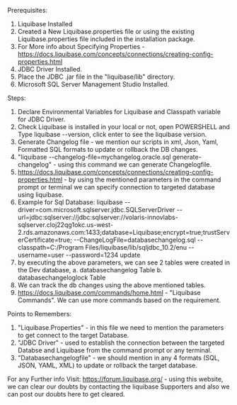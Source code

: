 Prerequisites:
1. Liquibase Installed
2. Created a New Liquibase.properties file or using the existing Liquibase.properties file included in the installation package.
3. For More info about Specifying Properties - https://docs.liquibase.com/concepts/connections/creating-config-properties.html
4. JDBC Driver Installed.
5. Place the JDBC .jar file in the "liquibase/lib" directory.
6. Microsoft SQL Server Management Studio Installed.

Steps:
1. Declare Environmental Variables for Liquibase and Classpath variable for JDBC Driver.
2. Check Liquibase is installed in your local or not, open POWERSHELL and Type liquibase --version, click enter to see the liquibase version.
3. Generate Changelog file - we mention our scripts in xml, Json, Yaml, Formatted SQL formats to update or rollback the DB changes.
4. "liquibase --changelog-file=mychangelog.oracle.sql generate-changelog" - using this command we can generate Changelogfile.
5. https://docs.liquibase.com/concepts/connections/creating-config-properties.html - by using the mentioned parameters in the command prompt or terminal we can specify    connection to targeted database 
   using liquibase.
6. Example for Sql Database:
   liquibase --driver=com.microsoft.sqlserver.jdbc.SQLServerDriver 
   --url=jdbc:sqlserver://jdbc:sqlserver://volaris-innovlabs-sqlserver.cloj22qg1okc.us-west-2.rds.amazonaws.com:1433;database=Liquibase;encrypt=true;trustServerCertificate=true;
   --ChangeLogFile=databasechangelog.sql
   --classpath=C:/Program Files/liquibase/lib/sqljdbc_10.2/enu
   --username=user
   --password=1234
   update
 7. by executing the above parameters, we can see 2 tables were created in the Dev database, 
    a. databasechangelog Table
    b. databasechangeloglock Table
 8. We can track the db changes using the above mentioned tables.
 9. https://docs.liquibase.com/commands/home.html - "Liquibase Commands". We can use more commands based on the requirement.

Points to Remembers:

1. "Liquibase.Properties" - in this file we need to mention the parameters to get connect to the target Database.
2. "JDBC Driver" - used to establish the connection between the targeted Databse and Liquibase from the command prompt or any terminal.
3. "Databasechangelogfile" - we should mention in any 4 formats (SQL, JSON, YAML, XML) to update or rollback the target database.

For any Further info Visit:
https://forum.liquibase.org/ - using this website, we can clear our doubts by contacting the liquibase Supporters and also we can post our doubts here to get cleared.
